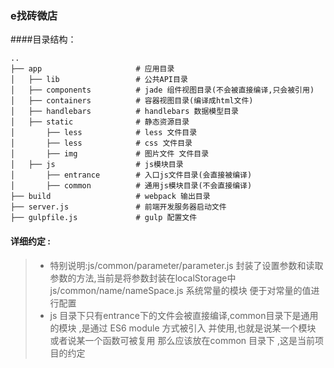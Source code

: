### e找砖微店
####目录结构：
```
..
├── app                     # 应用目录
│   ├── lib                 # 公共API目录
│   ├── components          # jade 组件视图目录(不会被直接编译,只会被引用)
│   ├── containers          # 容器视图目录(编译成html文件) 
│   ├── handlebars          # handlebars 数据模型目录
│   ├── static              # 静态资源目录
│       ├── less            # less 文件目录
│       ├── less            # css 文件目录
│       ├── img             # 图片文件 文件目录
│   ├── js                  # js模块目录
│       ├── entrance        # 入口js文件目录(会直接被编译)
│       ├── common          # 通用js模块目录(不会直接编译)
├── build                   # webpack 输出目录
├── server.js               # 前端开发服务器启动文件
├── gulpfile.js             # gulp 配置文件
```
#### 详细约定 :
> * 特别说明:js/common/parameter/parameter.js  封装了设置参数和读取参数的方法,当前是将参数封装在localStorage中
> js/common/name/nameSpace.js 系统常量的模块 便于对常量的值进行配置
> * js 目录下只有entrance下的文件会被直接编译,common目录下是通用的模块 ,是通过 ES6 module 方式被引入 并使用,也就是说某一个模块
> 或者说某一个函数可被复用  那么应该放在common 目录下 ,这是当前项目的约定
